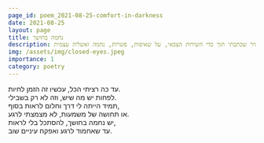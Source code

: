 ```yaml
---
page_id: poem_2021-08-25-comfort-in-darkness
date: 2021-08-25
layout: page
title: נחמה בחושך
description: שיר שכתבתי תוך כדי השירות הצבאי, על שאיפות, פשרות, נחמה ואשליה עצמית.
img: /assets/img/closed-eyes.jpeg
importance: 1
category: poetry
---
```


עד כה רציתי הכל, עכשיו זה הזמן לחיות.  
לפחות יש מה שיש, וזה לא רק בשבילי.  
תמיד הייתה לי דרך וחלום לראות בסוף,  
או תחושה של משמעות, לא מצמצתי לרגע.  
יש נחמה בחושך, להסתכל בלי לראות,  
עד שאחמוד לרגע ואפקח עיניים שוב.
